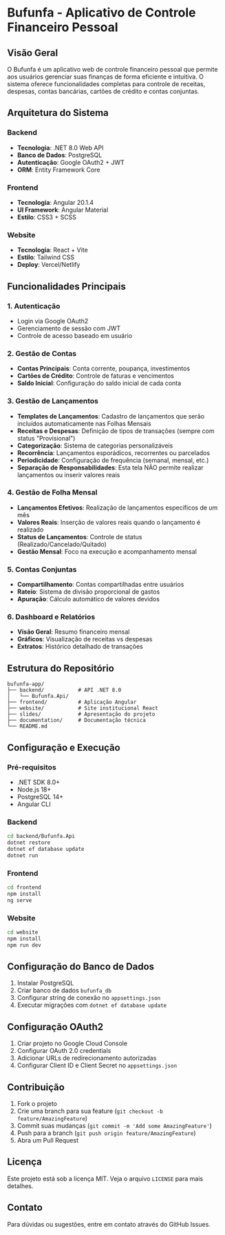 # Bufunfa - Aplicativo de Controle Financeiro Pessoal

## Visão Geral

O Bufunfa é um aplicativo web de controle financeiro pessoal que permite aos usuários gerenciar suas finanças de forma eficiente e intuitiva. O sistema oferece funcionalidades completas para controle de receitas, despesas, contas bancárias, cartões de crédito e contas conjuntas.

## Arquitetura do Sistema

### Backend
- **Tecnologia**: .NET 8.0 Web API
- **Banco de Dados**: PostgreSQL
- **Autenticação**: Google OAuth2 + JWT
- **ORM**: Entity Framework Core

### Frontend
- **Tecnologia**: Angular 20.1.4
- **UI Framework**: Angular Material
- **Estilo**: CSS3 + SCSS

### Website
- **Tecnologia**: React + Vite
- **Estilo**: Tailwind CSS
- **Deploy**: Vercel/Netlify

## Funcionalidades Principais

### 1. Autenticação
- Login via Google OAuth2
- Gerenciamento de sessão com JWT
- Controle de acesso baseado em usuário

### 2. Gestão de Contas
- **Contas Principais**: Conta corrente, poupança, investimentos
- **Cartões de Crédito**: Controle de faturas e vencimentos
- **Saldo Inicial**: Configuração do saldo inicial de cada conta

### 3. Gestão de Lançamentos
- **Templates de Lançamentos**: Cadastro de lançamentos que serão incluídos automaticamente nas Folhas Mensais
- **Receitas e Despesas**: Definição de tipos de transações (sempre com status "Provisional")
- **Categorização**: Sistema de categorias personalizáveis
- **Recorrência**: Lançamentos esporádicos, recorrentes ou parcelados
- **Periodicidade**: Configuração de frequência (semanal, mensal, etc.)
- **Separação de Responsabilidades**: Esta tela NÃO permite realizar lançamentos ou inserir valores reais

### 4. Gestão de Folha Mensal
- **Lançamentos Efetivos**: Realização de lançamentos específicos de um mês
- **Valores Reais**: Inserção de valores reais quando o lançamento é realizado
- **Status de Lançamentos**: Controle de status (Realizado/Cancelado/Quitado)
- **Gestão Mensal**: Foco na execução e acompanhamento mensal

### 5. Contas Conjuntas
- **Compartilhamento**: Contas compartilhadas entre usuários
- **Rateio**: Sistema de divisão proporcional de gastos
- **Apuração**: Cálculo automático de valores devidos

### 6. Dashboard e Relatórios
- **Visão Geral**: Resumo financeiro mensal
- **Gráficos**: Visualização de receitas vs despesas
- **Extratos**: Histórico detalhado de transações

## Estrutura do Repositório

```
bufunfa-app/
├── backend/           # API .NET 8.0
│   └── Bufunfa.Api/
├── frontend/          # Aplicação Angular
├── website/           # Site institucional React
├── slides/            # Apresentação do projeto
├── documentation/     # Documentação técnica
└── README.md
```

## Configuração e Execução

### Pré-requisitos
- .NET SDK 8.0+
- Node.js 18+
- PostgreSQL 14+
- Angular CLI

### Backend
```bash
cd backend/Bufunfa.Api
dotnet restore
dotnet ef database update
dotnet run
```

### Frontend
```bash
cd frontend
npm install
ng serve
```

### Website
```bash
cd website
npm install
npm run dev
```

## Configuração do Banco de Dados

1. Instalar PostgreSQL
2. Criar banco de dados `bufunfa_db`
3. Configurar string de conexão no `appsettings.json`
4. Executar migrações com `dotnet ef database update`

## Configuração OAuth2

1. Criar projeto no Google Cloud Console
2. Configurar OAuth 2.0 credentials
3. Adicionar URLs de redirecionamento autorizadas
4. Configurar Client ID e Client Secret no `appsettings.json`

## Contribuição

1. Fork o projeto
2. Crie uma branch para sua feature (`git checkout -b feature/AmazingFeature`)
3. Commit suas mudanças (`git commit -m 'Add some AmazingFeature'`)
4. Push para a branch (`git push origin feature/AmazingFeature`)
5. Abra um Pull Request

## Licença

Este projeto está sob a licença MIT. Veja o arquivo `LICENSE` para mais detalhes.

## Contato

Para dúvidas ou sugestões, entre em contato através do GitHub Issues.

